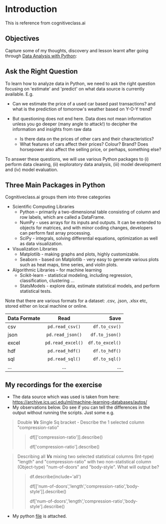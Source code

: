 # Introduction  

This is reference from cognitiveclass.ai 

## Objectives

Capture some of my thoughts, discovery and lesson learnt after going through [Data Analysis with Python](https://courses.cognitiveclass.ai/courses/course-v1:CognitiveClass+DA0101EN+2017/course/):

## Ask the Right Question

To learn how to analyze data in Python, we need to ask the right question focusing on 'estimate' and 'predict' on what data source is currently available. E.g. 

*   Can we estimate the price of a used car based past transactions? and what is the prediction of tomorrow's weather based on Y-O-Y trend?

*   But questioning does not end here. Data does not mean information unless you go deeper (many angle to attack!) to decipher the information and insights from raw data
    *   Is there data on the prices of other cars and their characteristics?
    *   What features of cars affect their prices? Colour? Brand? Does horsepower also affect the selling price, or perhaps, something else?

To answer these questions, we will use various Python packages to (i) perform data cleaning, (ii) exploratory data analysis, (iii) model development and (iv) model evaluation.

## Three Main Packages in Python

Cognitiveclass.ai groups them into three categories

*   Scientific Computing Libraries
    *	Python – primarily a two-dimensional table consisting of column and row labels, which are called a DataFrame.
    *	NumPy - uses arrays for its inputs and outputs. It can be extended to objects for matrices, and with minor coding changes, developers can perform fast array processing.
    *	SciPy  - integrals, solving differential equations, optimization as well as data visualization.
*	Visualization Libraries
    *	Matplotlib - making graphs and plots, highly customizable.
    *	Seaborn - based on Matplotlib - very easy to generate various plots such as heat maps, time series, and violin plots.
*	Algorithmic Libraries – for machine learning
    *	Scikit-learn - statistical modeling, including regression, classification, clustering …
    *	StatsModels - explore data, estimate statistical models, and perform statistical tests.

Note that there are various formats for a dataset: .csv, .json, .xlsx  etc, stored either on local machine or online. 

| Data Formate |        Read       |            Save |
| ------------ | :---------------: | --------------: |
| csv          |  `pd.read_csv()`  |   `df.to_csv()` |
| json         |  `pd.read_json()` |  `df.to_json()` |
| excel        | `pd.read_excel()` | `df.to_excel()` |
| hdf          |  `pd.read_hdf()`  |   `df.to_hdf()` |
| sql          |  `pd.read_sql()`  |   `df.to_sql()` |
| ...          |        ...        |             ... |

## My recordings for the exercise 

*	The data source which was used is taken from here: https://archive.ics.uci.edu/ml/machine-learning-databases/autos/ 
*	My observations below. Do see if you can tell the differences in the output without running the scripts. Just some e.g. 

> Double _**Vs**_ Single Sq bracket - Describe the 1 selected column "compression-ratio"
>> 
>> df\[\['compression-ratio']].describe()
>> 
>> df\['compression-ratio'].describe()
>>  


> Describing all _**Vs**_ mixing two selected statistical columns (Int-type) "length" and "compression-ratio" with two non-statistical column (Object-type) "num-of-doors" and "body-style". 
> What will output be?
>> df.describe(include='all')
>> 
>> df\[\['num-of-doors','length','compression-ratio','body-style']].describe()
>> 
>> df\['num-of-doors','length','compression-ratio','body-style'].describe()
>> 

*	My python [file](https://github.com/tkokhing/kiddyPython/blob/main/01%20Applied%20Data%20Science%20with%20Python/01.1%20Data%20Analysis%20with%20Python/myPandainout.py) is attached. 
